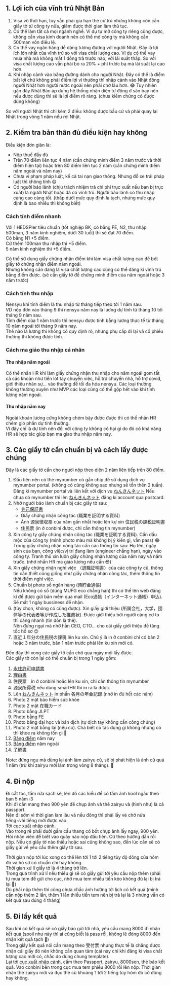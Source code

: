 ## 1. Lợi ích của vĩnh trú Nhật Bản
1. Visa vô thời hạn, tuy vẫn phải gia hạn thẻ cư trú nhưng không còn cần giấy tờ từ công ty nữa, giảm được thời gian làm thủ tục.
2. Có thể làm tất cả mọi ngành nghề. Ví dụ tự mở công ty riêng cũng được, không cần visa kinh doanh nên có thể mở công ty mà không cần 500man vốn điều lệ.
3. Có thể vay ngân hàng dễ dàng tương đương với người Nhật. Đây là lợi ích lớn nhất của vĩnh trú so với visa chất lượng cao.
   Ví dụ có thể vay mua nhà mà không mất 1 đồng trả trước nào, với lãi suất thấp. So với visa chất lượng cao vẫn phải bỏ ra 20% + phí trước bạ mà lãi suất lại cao hơn.
4. Khi nhập cảnh vào bằng đường dành cho người Nhật. Đây có thể là điểm bất lợi chứ không phải điểm lợi vì thường thì nhập cảnh vào Nhật đông người Nhật hơn người nước ngoài nên phải chờ lâu hơn. 😂 
   Tuy nhiên gần đây Nhật Bản áp dụng hệ thống nhận diện tự động ở sân bay nên nếu được dùng thì sẽ là lợi điểm rõ ràng. (chưa kiểm chứng có được dùng không)

So với người Nhật thì chỉ kém 2 điều: không được bầu cử và phải quay lại Nhật trong vòng 1 năm nếu rời Nhật.

## 2. Kiểm tra bản thân đủ điều kiện hay không
Điều kiện đơn giản là:
+ Nộp thuế đầy đủ
+ Trên 70 điểm liên tục 4 năm (cần chứng minh điểm 3 năm trước và thời điểm hiện tại) hoặc trên 80 điểm liên tục 2 năm (cần chứng minh điểm năm ngoái và năm nay)
+ Chưa vi phạm pháp luật, kể cả tai nạn giao thông. Nhưng đỗ xe trái pháp luật thì không tính 😋
+ Có người bảo lãnh (chịu trách nhiệm trả chi phí trục xuất nếu bạn bị trục xuất) là người Nhật hoặc đã có vĩnh trú. Người bảo lãnh có thu nhập càng cao càng tốt. (thấp dưới mức quy định là tạch, nhưng mức quy định là bao nhiêu thì không biết)

### Cách tính điểm nhanh
Với 1 HEDSPIer tiêu chuẩn (tốt nghiệp BK, có bằng FE, N2, thu nhập 500man, 3 năm kinh nghiệm, dưới 30 tuổi) thì sẽ đạt 70 điểm.  
Có bằng N1 +5 điểm.  
Cứ thêm 100man thu nhập thì +5 điểm.  
5 năm kinh nghiệm thì +5 điểm.  

Có thể sử dụng giấy chứng nhận điểm khi làm visa chất lượng cao để bớt giấy tờ chứng nhận điểm năm ngoái.  
Nhưng không cần đang là visa chất lượng cao cũng có thể đăng kí vĩnh trú bằng điểm được. (sẽ cần giấy tờ để chứng minh điểm của năm ngoái hoặc 3 năm trước)

### Cách tính thu nhập
Nensyu khi tính điểm là thu nhập từ tháng tiếp theo tới 1 năm sau.  
VD nộp đơn vào tháng 9 thì nensyu năm nay là lương dự tính từ tháng 10 tới tháng 9 năm sau.  
Tính điểm của 1 năm trước thì nensyu được tính bằng lương thực tế từ tháng 10 năm ngoái tới tháng 9 năm nay.  
Thế nào là lương thì không có quy định rõ, nhưng phụ cấp đi lại và cổ phiếu thưởng thì không được tính.  

### Cách ma giáo thu nhập cá nhân
#### Thu nhập năm ngoái
Có thể nhắn HR khi làm giấy chứng nhận thu nhập cho năm ngoái gom tất cả các khoản như tiền lót tay chuyển việc, hỗ trợ chuyển nhà, hỗ trợ covid, giới thiệu nhân sự... vào thưởng để tối đa hóa nensyu.
Các loại thưởng không thường xuyên như MVP các loại cũng có thể gộp hết vào khi tính lương năm ngoái.
####  Thu nhập năm nay
Ngoài khoản lương cứng không chém bậy được được thì có thể nhắn HR chém gió phần dự tính thưởng.  
Vì đây chỉ là dự tính nên đối với công ty không có hại gì do đó có khả năng HR sẽ hợp tác giúp bạn ma giao thu nhập năm nay.

## 3. Các giấy tờ cần chuẩn bị và cách lấy được chúng
Đây là các giấy tờ cần cho người nộp theo diện 2 năm liên tiếp trên 80 điểm.
1. Đầu tiên nên có thẻ mynumber có gắn chip để sử dụng dịch vụ mynumber portal. (không có cũng không sao nhưng sẽ tốn thên 2 tuần).
   Đăng kí mynumber portal và liên kết với dịch vụ [ねんきんネット](https://www.nenkin.go.jp/n_net/) 
   Nếu chưa có mynumber thì lên [ねんきんネット](https://www.nenkin.go.jp/n_net/) đăng kí account qua postcard.
2. Nhờ người bảo lãnh chuẩn bị các giấy tờ sau:
   + [身元保証書](https://www.moj.go.jp/isa/content/930002536.pdf)
   + Giấy chứng nhận công tác (職業を証明する資料)
   + Ảnh 源泉徴収票 của năm gần nhất hoặc lên kự xin 住民税の課税証明書
   + 住民票 (in ở conbini được, chỉ cần thông tin mynumber)
3. Xin công ty giấy chứng nhận công tác (職業を証明する資料). Cần dấu mộc của công ty (mình photo màu mà không bị ý kiến gì, vẫn pass) 😂  
   Trong giấy chứng nhận công tác cần các thông tin sau: Họ tên, ngày sinh của bạn, công việc/vị trí đang làm (engineer chẳng hạn), ngày vào công ty.
   Tranh thủ xin luôn giấy chứng nhận lương của năm nay và năm trước. (nhớ nhắn HR ma giáo lương nếu cần 😎)
4. Xin giấy chứng nhận nghỉ việc （退職証明書）của các công ty cũ, thông tin cần thiết cũng giống như giấy chứng nhận công tác, thêm thông tin thời điểm nghỉ việc.  
5. Chuẩn bị photo sổ ngân hàng (預貯金通帳)  
   Nếu không có sổ (dùng MUFG eco chẳng hạn) thì có thể lên web đăng kí để được gửi bản mềm qua mail (Eco通帳（インターネット通帳）申込). Sẽ mất 1 ngày bussiness để nhận.
6. (tùy chọn, không có cũng được). Xin giấy giới thiệu (所属会社，大学，団体等の代表者等が作成した推薦状). Được giới thiệu bởi người càng cơ to thì càng nhanh (tin đồn là thế).  
   Nên đừng ngại mà nhờ hẳn CEO, CTO... cho cái giấy giới thiệu để tăng tốc hồ sơ 😉  
7. 直近１年分の住民税の課税 lên ku xin. Chú ý là in ở conbini chỉ có bản 2 hoặc 3 năm trước, bản 1 năm trước phải lên ku xin mới có.

Đến đây thì xong các giấy tờ cần chờ qua ngày mới lấy được.  
Các giấy tờ còn lại có thể chuẩn bị trong 1 ngày gồm:  
1. [永住許可申請書](https://www.moj.go.jp/isa/content/930002836.xls)
2. [理由書](https://docs.google.com/document/d/1-ZmF3O-l-pkEhxecUyOPmOcQ4Mu0Mxqy/edit?usp=sharing&ouid=114885113589833778776&rtpof=true&sd=true)
3. 住民票　in ở conbini hoặc lên ku xin, chỉ cần thông tin mynumber
4. 源泉所得税 nếu dùng smartHR thì in ra là được.
5. Lên [ねんきんネット](https://www.nenkin.go.jp/n_net/) in phần 各月の年金記録 (nhớ in đủ hết các năm)
6. Photo 2 mặt bảo hiểm sức khỏe
7. Photo 2 mặt 在職カード
8. Photo bằng JLPT
9. Photo bằng FE
10. Photo bằng đại học và bản dịch (tự dịch tay không cần công chứng)
11. Photo 2 mặt bằng lái (nếu có). Chả biết có tác dụng gì không nhưng có thì khoe ra không tốn gì 🤣
12. [Bảng điểm](https://www.moj.go.jp/isa/publications/materials/newimmiact_3_evaluate_index.html) năm nay
13. [Bảng điểm](https://www.moj.go.jp/isa/publications/materials/newimmiact_3_evaluate_index.html) năm ngoái
14. [了解書](https://www.moj.go.jp/isa/content/001355579.pdf)

Note: đừng ngu mà dùng lại ảnh làm zairyu cũ, sẽ bị phát hiện là ảnh cũ quá 1 năm (trừ khi zairyu mới làm trong vòng 8 tháng). 🤣

## 4. Đi nộp
Đi cắt tóc, tắm rửa sạch sẽ, lên đồ các kiểu để có tấm ảnh kool ngầu theo bạn 5 năm :3  
Khi đi cần mang theo 900 yên để chụp ảnh và thẻ zairyu và (hình như) là cả passport.  
Nên đi sớm vì thời gian làm lâu và nếu đông thì phải lấy vé chờ nửa tiếng~vài tiếng mới được vào.  
Tới [cục xuất nhập cảnh](https://goo.gl/maps/Piz43mzYBZytNgD38).  
Vào trong rẽ phải dưới gầm cầu thang có bốt chụp ảnh lấy ngay, 900 yên.  
Hỏi nhân viên để biết vào quầy nào nộp đầu tiên. Cứ theo hướng dẫn rồi nộp. Nếu có giấy tờ nào thiếu hoặc sai cũng không sao, đến lúc cần sẽ có giấy gửi về yêu cầu thêm giấy tờ sau.  

Thời gian nộp tới lúc xong có thể lên tới 1 tới 2 tiếng tùy độ đông của hôm đó và hồ sơ có chuẩn chỉ hay không.  
Thời gian xử lí giấy tờ là 4 tháng trở lên.  
Trong quá trình xử lí nếu thiếu gì sẽ có giấy gửi tới yêu cầu nộp thêm (phải tự mua tem để gửi cho cục, nhớ mua tem nhiều tiền kẻo không đủ lại bị trả lại 🤣)  
Dù phải nộp thêm thì cũng chưa chắc ảnh hưởng tới lịch có kết quả (mình cần nộp thêm 2 lần, thêm 1 lần thiếu tiền tem nên bị trả lại là 3 nhưng vẫn có kết quả sau đúng 4 tháng)

## 5. Đi lấy kết quả
Sau khi có kết quả sẽ có giấy báo gửi tới nhà, yêu cầu mang 8000 đi nhận kết quả (spoil như này thì ai cũng biết là pass rồi, không lẽ đóng 8000 đến nhận kết quả tạch 🤣)  
Trong giấy kết quả nói cần mang theo 受付票 nhưng thực tế là chẳng được nhận cái giấy đó nên không cần quan tâm (cái này chỉ khi đăng kí visa chất lượng cao mới có, chắc do dùng chung template).  
Lại tới [cục xuất nhập cảnh](https://goo.gl/maps/Piz43mzYBZytNgD38), cầm theo Passport, zairyu, 8000sen, thẻ báo kết quả.
Vào conbini bên trong cục mua tem phiếu 8000 rồi lên nộp.
Thời gian nhận thẻ zairyu mới và đục thẻ cũ khoảng 1 tới 2 tiếng tùy hôm đó có đông hay không.

